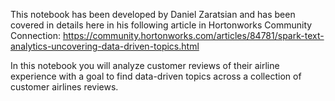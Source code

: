 This notebook has been developed by Daniel Zaratsian and has been covered in details here in his following article in Hortonworks Community Connection:
https://community.hortonworks.com/articles/84781/spark-text-analytics-uncovering-data-driven-topics.html

In this notebook you will analyze customer reviews of their airline experience with a goal to find data-driven topics across a collection of customer airlines reviews.

